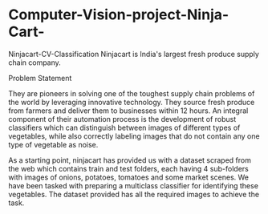 # Computer-Vision-project-Ninja-Cart-

Ninjacart-CV-Classification
Ninjacart is India's largest fresh produce supply chain company.

Problem Statement

They are pioneers in solving one of the toughest supply chain problems of the world by leveraging innovative technology. They source fresh produce from farmers and deliver them to businesses within 12 hours. An integral component of their automation process is the development of robust classifiers which can distinguish between images of different types of vegetables, while also correctly labeling images that do not contain any one type of vegetable as noise.

As a starting point, ninjacart has provided us with a dataset scraped from the web which contains train and test folders, each having 4 sub-folders with images of onions, potatoes, tomatoes and some market scenes. We have been tasked with preparing a multiclass classifier for identifying these vegetables. The dataset provided has all the required images to achieve the task.
